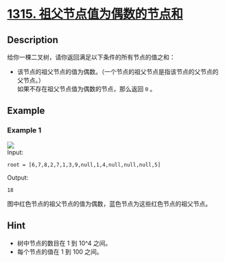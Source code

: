 # [1315. 祖父节点值为偶数的节点和](https://leetcode.cn/problems/sum-of-nodes-with-even-valued-grandparent/)
## Description
给你一棵二叉树，请你返回满足以下条件的所有节点的值之和：  
- 该节点的祖父节点的值为偶数。（一个节点的祖父节点是指该节点的父节点的父节点。）  
如果不存在祖父节点值为偶数的节点，那么返回 `0` 。  
## Example
### Example 1
![](https://assets.leetcode-cn.com/aliyun-lc-upload/uploads/2020/01/10/1473_ex1.png)   
Input:  
```
root = [6,7,8,2,7,1,3,9,null,1,4,null,null,null,5]
```
Output:
```
18
```
图中红色节点的祖父节点的值为偶数，蓝色节点为这些红色节点的祖父节点。
## Hint
- 树中节点的数目在 1 到 10^4 之间。
- 每个节点的值在 1 到 100 之间。

